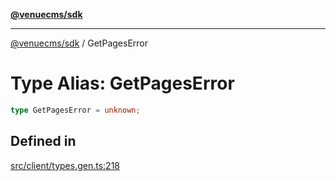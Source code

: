 [**@venuecms/sdk**](../Index.md)

***

[@venuecms/sdk](../Index.md) / GetPagesError

# Type Alias: GetPagesError

```ts
type GetPagesError = unknown;
```

## Defined in

[src/client/types.gen.ts:218](https://github.com/venuecms/sdk/blob/7553f2f1dfb552861476dc6bc82e87fac13c2999/src/client/types.gen.ts#L218)
